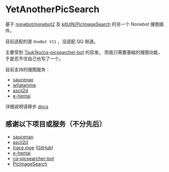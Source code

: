 # YetAnotherPicSearch

基于 [nonebot/nonebot2](https://github.com/nonebot/nonebot2) 及 [kitUIN/PicImageSearch](https://github.com/kitUIN/PicImageSearch) 的另一个 Nonebot 搜图插件。

目前适配的是 `OneBot V11` ，没适配 QQ 频道。

主要受到 [Tsuk1ko/cq-picsearcher-bot](https://github.com/Tsuk1ko/cq-picsearcher-bot) 的启发。 而我只需要基础的搜图功能，于是忍不住自己也写了一个。

目前支持的搜图服务：

- [saucenao](https://saucenao.com)
- [whatanime](https://trace.moe)
- [ascii2d](https://ascii2d.net)
- [e-hentai](https://e-hentai.org)

详细说明请移步 [docs](docs)

## 感谢以下项目或服务（不分先后）

- [saucenao](https://saucenao.com)
- [ascii2d](https://ascii2d.net)
- [trace.moe](https://trace.moe) ([GitHub](https://github.com/soruly/trace.moe))
- [e-hentai](https://e-hentai.org)
- [cq-picsearcher-bot](https://github.com/Tsuk1ko/cq-picsearcher-bot)
- [PicImageSearch](https://github.com/kitUIN/PicImageSearch)
